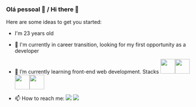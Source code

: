 ### Olá pessoal 👋 / Hi there 👋


Here are some ideas to get you started:
- I'm 23 years old
 
- 🔭 I'm currently in career transition, looking for my first opportunity as a developer

- 🌱 I’m currently learning front-end web development. Stacks <img src="https://cdn.jsdelivr.net/gh/devicons/devicon/icons/javascript/javascript-plain.svg" width="40" height="40"/><img src="https://cdn.jsdelivr.net/gh/devicons/devicon/icons/html5/html5-plain-wordmark.svg" width="40" height="40"/><img src="https://cdn.jsdelivr.net/gh/devicons/devicon/icons/css3/css3-plain-wordmark.svg" width="40" height="40"/><img src="https://cdn.jsdelivr.net/gh/devicons/devicon/icons/git/git-original.svg" width="40" height="40"/>
           
- 📫 How to reach me: <a href="https://www.linkedin.com/in/carlosreiker/" target="_blank"><img src="https://img.shields.io/badge/LinkedIn-0077B5?style=for-the-badge&logo=linkedin&logoColor=white"></a> <a href="https://www.instagram.com/_careikr/" target="_blank"><img src="https://img.shields.io/badge/Instagram-E4405F?style=for-the-badge&logo=instagram&logoColor=white"></a>


